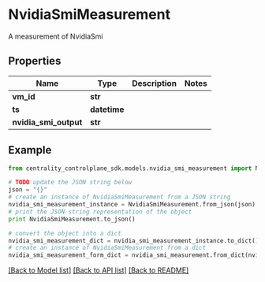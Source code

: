 # NvidiaSmiMeasurement

A measurement of NvidiaSmi

## Properties
Name | Type | Description | Notes
------------ | ------------- | ------------- | -------------
**vm_id** | **str** |  | 
**ts** | **datetime** |  | 
**nvidia_smi_output** | **str** |  | 

## Example

```python
from centrality_controlplane_sdk.models.nvidia_smi_measurement import NvidiaSmiMeasurement

# TODO update the JSON string below
json = "{}"
# create an instance of NvidiaSmiMeasurement from a JSON string
nvidia_smi_measurement_instance = NvidiaSmiMeasurement.from_json(json)
# print the JSON string representation of the object
print NvidiaSmiMeasurement.to_json()

# convert the object into a dict
nvidia_smi_measurement_dict = nvidia_smi_measurement_instance.to_dict()
# create an instance of NvidiaSmiMeasurement from a dict
nvidia_smi_measurement_form_dict = nvidia_smi_measurement.from_dict(nvidia_smi_measurement_dict)
```
[[Back to Model list]](../README.md#documentation-for-models) [[Back to API list]](../README.md#documentation-for-api-endpoints) [[Back to README]](../README.md)


